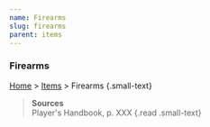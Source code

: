 ```yaml
---
name: Firearms
slug: firearms
parent: items
---
```

### Firearms
[Home](home) > [Items](items) > Firearms {.small-text}



> **Sources** <br/>
> Player's Handbook, p. XXX
{.read .small-text}

